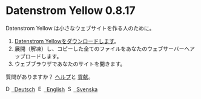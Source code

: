 # Datenstrom Yellow 0.8.17

Datenstrom Yellow は小さなウェブサイトを作る人のために。

1. [Datenstrom Yellowをダウンロードします](https://github.com/datenstrom/yellow/archive/master.zip)。
2. 展開（解凍）し、コピーした全てのファイルをあなたのウェブサーバーへアップロードします。
3. ウェブブラウザであなたのサイトを開きます。

質問がありますか？ [ヘルプ](https://datenstrom.se/yellow/help/)と [貢献](https://datenstrom.se/yellow/help/contributing-guidelines)。

<p>
<a href="README-de.md"><img src="https://raw.githubusercontent.com/datenstrom/yellow-extensions/master/source/help/language-de.png" width="15" height="15" alt="Deutsch">&nbsp; Deutsch</a>&nbsp;
<a href="README.md"><img src="https://raw.githubusercontent.com/datenstrom/yellow-extensions/master/source/help/language-en.png" width="15" height="15" alt="English">&nbsp; English</a>&nbsp;
<a href="README-sv.md"><img src="https://raw.githubusercontent.com/datenstrom/yellow-extensions/master/source/help/language-sv.png" width="15" height="15" alt="Svenska">&nbsp; Svenska</a>&nbsp;
</p>
